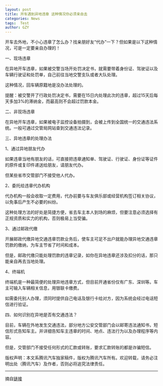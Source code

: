 ```yaml
---
layout: post
title: 开车遇到异地违章 这种情况你必须亲自去
categories: News
tags:  Test
author: GZY
---
```


开车去外地，不小心违章了怎么办？找亲朋好友“代办”一下？但如果是以下这种情况，可是一定要亲自办理的！

一、现场违章

在异地开车违章，如果被交警当场开处罚决定书，就需要带着身份证、驾驶证以及车辆行驶证和处罚单，自己前往当地交警支队或者大队处理。

这种情况，回车辆原籍地是没办法处理的。

提醒：被交警开了行政处罚决定书，需要在15日内处理此次的违章，超过15天后每天多加3%的滞纳金，而最高则不会超过罚款本金。

二、非现场违章

在异地开车违章，如果被电子监控设备拍摄到，会被上传到全国统一的交通违法系统。一般可通过交管局网站查到交通违法记录。

三、异地违章的处理办法

1、通过异地朋友代办

如果违章当地有朋友的话，可直接把违章通知单、驾驶证、行驶证、身份证等证件的原件或复印件递送给朋友，请朋友代办。

但某些省市交管部门不接受他人代办。

2、委托给违章代办机构

代办机构一般会收取一定费用，代办前要与车友俱乐部或经营机构签订相关协议，以免事后产生不必要的纠纷。

这种处理方法的好处是简捷方便，省去车主本人到场的麻烦，但要注意必须选择有正规资质和实力的机构，否则极易上当受骗。

3、通过邮政代缴

开展邮政代缴异地交通违章罚款业务后，使车主可足不出户就能办理异地交通违章罚款的缴纳，为车主节省了时间和成本。

但是，邮政代缴只能处理罚款的违章记录，如你在异地违章还涉及扣分的话，那只能亲自再去当地处理。

4、终端机

终端机是一种最简便的处理异地违章方式，但目前开通省份仅有广东、深圳等。车主可输入车辆相关信息，用银联卡缴费。

如需委托别人办理，须同时提供自己电话及银行卡给对方，因为系统会经过电话短信进行验证。

四、如何识别在异地是否有交通违法？

目前，车辆在外地发生交通违法，部分地方公安交管部门会以邮寄违法通知书，短信形式告知车主。并详细告知车主违章的时间、地点、违法行为以及办理程序等内容。

但是，交管部门不接受任何形式的汇款或转账，要求汇款转账的都是诈骗短信。

版权声明：本文系腾讯汽车独家稿件，版权为腾讯汽车所有。欢迎转载，请务必注明出处（腾讯汽车）及作者，否则必将追究法律责任。

*****

摘自[链接](http://new.qq.com/cmsn/20190131/20190131002796.html)